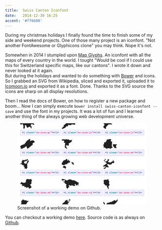 ```yaml
---
title:  Swiss Canton Iconfont
date:   2014-12-30 16:25
accent: '#ff6600'
---
```


During my christmas holidays I finally found the time to finish some of my side and weekend projects. One of those many project is an iconfont. "Not another FontAwesome or Glyphicons clone" you may think. Nope it's not.

Somewhen in 2014 I stumpled upon [Map Glyphs](http://mapglyphs.com/). An iconfont with all the maps of every country in the world. I tought "Would be cool if I could use this for Switzerland specific maps, like our cantons". I wrote it down and never looked at it again.  
But during the holidays and wanted to do something with [Bower](http://bower.io) and icons.
So I grabbed an SVG from Wikipedia, sliced and exported it, uploaded it to [Icomoon.io](http://icomoon.io) and exported it as a font. Done. Thanks to the SVG source the icons are sharp on all display resolutions.

Then I read the docs of Bower, on how to register a new package and boom... Now I can simply execute `bower install swiss-canton-iconfont --save` and use the font in my projects.
It was a lot of fun and I learned another thing of the always growing web development universe.

<figure>
    <img src="images/demo.png" alt="Screenshot of a working demo on Github">
    <figcaption>Screenshot of a working demo on Github.</figcaption>
</figure>

You can checkout a working demo [here](http://stefanzweifel.github.io/swiss-canton-iconfont/demo.html). Source code is as always on [Github](https://github.com/stefanzweifel/swiss-canton-iconfont).